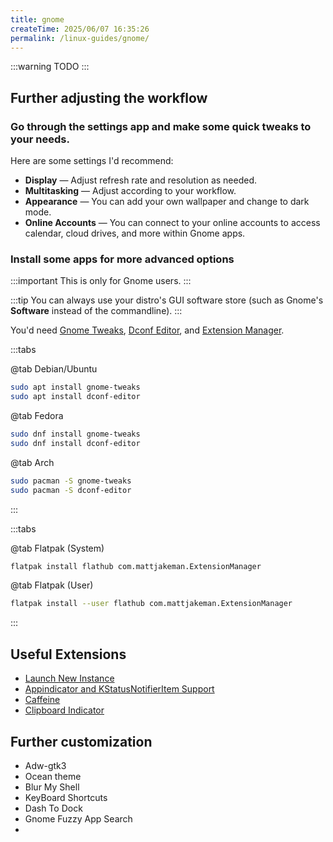 ```yaml
---
title: gnome
createTime: 2025/06/07 16:35:26
permalink: /linux-guides/gnome/
---
```


:::warning
TODO
:::

## Further adjusting the workflow

### Go through the settings app and make some quick tweaks to your needs.

Here are some settings I'd recommend:

- **Display** — Adjust refresh rate and resolution as needed.
- **Multitasking** — Adjust according to your workflow.
- **Appearance** — You can add your own wallpaper and change to dark mode.
- **Online Accounts** — You can connect to your online accounts to access calendar, cloud drives, and more within Gnome apps.

### Install some apps for more advanced options

:::important This is only for Gnome users.
:::

:::tip You can always use your distro's GUI software store (such as Gnome's **Software** instead of the commandline).
:::

You'd need [Gnome Tweaks](../linux-apps/gnomie.md#gnome-tweaks), [Dconf Editor](../linux-apps/gnomie.md#dconf-editor), and [Extension Manager](../linux-apps/gnomie.md#extension-manager).


:::tabs

@tab Debian/Ubuntu

```bash
sudo apt install gnome-tweaks
sudo apt install dconf-editor
```

@tab Fedora

```bash
sudo dnf install gnome-tweaks
sudo dnf install dconf-editor
```

@tab Arch

```bash
sudo pacman -S gnome-tweaks
sudo pacman -S dconf-editor
```

:::

:::tabs

@tab Flatpak (System)

```bash
flatpak install flathub com.mattjakeman.ExtensionManager
```

@tab Flatpak (User)

```bash
flatpak install --user flathub com.mattjakeman.ExtensionManager
```

:::

## Useful Extensions

<!-- ::::card-grid

:::card title="Launch New Instance" icon="mdi:about" link=https://extensions.gnome.org/extension/600/launch-new-instance/
:::

:::card title="Appindicator and KStatusNotifierItem Support" icon="mdi:about"
:::

:::card title="Caffeine" icon="mdi:about"
:::

:::card title="Clipboard Indicator" icon="mdi:about"
:::

:::: -->


- [Launch New Instance](https://extensions.gnome.org/extension/600/launch-new-instance/)
- [Appindicator and KStatusNotifierItem Support](https://extensions.gnome.org/extension/615/appindicator-support/)
- [Caffeine](https://extensions.gnome.org/extension/517/caffeine/)
- [Clipboard Indicator](https://extensions.gnome.org/extension/779/clipboard-indicator/)

## Further customization

- Adw-gtk3
- Ocean theme
- Blur My Shell
- KeyBoard Shortcuts
- Dash To Dock
- Gnome Fuzzy App Search
- 
